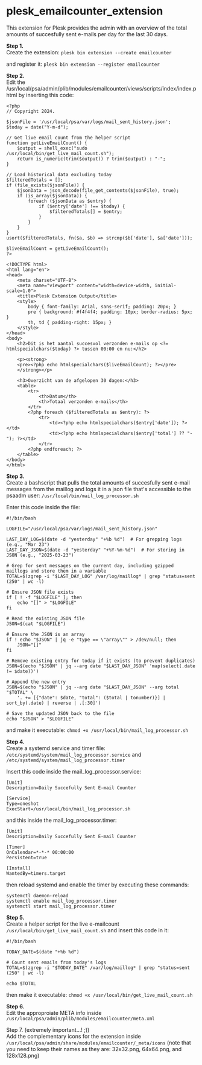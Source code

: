 # plesk_emailcounter_extension
This extension for Plesk provides the admin with an overview of the total amounts of succesfully sent e-mails per day for the last 30 days.

**Step 1.**\
Create the extension:
`plesk bin extension --create emailcounter`

and register it: `plesk bin extension --register emailcounter`

**Step 2.**\
Edit the /usr/local/psa/admin/plib/modules/emailcounter/views/scripts/index/index.phtml by inserting this code:
```
<?php
// Copyright 2024.

$jsonFile = '/usr/local/psa/var/logs/mail_sent_history.json';
$today = date("Y-m-d");

// Get live email count from the helper script
function getLiveEmailCount() {
    $output = shell_exec("sudo /usr/local/bin/get_live_mail_count.sh");
    return is_numeric(trim($output)) ? trim($output) : "-";
}

// Load historical data excluding today
$filteredTotals = [];
if (file_exists($jsonFile)) {
    $jsonData = json_decode(file_get_contents($jsonFile), true);
    if (is_array($jsonData)) {
        foreach ($jsonData as $entry) {
            if ($entry['date'] !== $today) {
                $filteredTotals[] = $entry;
            }
        }
    }
}
usort($filteredTotals, fn($a, $b) => strcmp($b['date'], $a['date']));

$liveEmailCount = getLiveEmailCount();
?>

<!DOCTYPE html>
<html lang="en">
<head>
    <meta charset="UTF-8">
    <meta name="viewport" content="width=device-width, initial-scale=1.0">
    <title>Plesk Extension Output</title>
    <style>
        body { font-family: Arial, sans-serif; padding: 20px; }
        pre { background: #f4f4f4; padding: 10px; border-radius: 5px; }
        th, td { padding-right: 15px; }
    </style>
</head>
<body>
    <h2>Dit is het aantal succesvol verzonden e-mails op <?= htmlspecialchars($today) ?> tussen 00:00 en nu:</h2>

    <p><strong>
    <pre><?php echo htmlspecialchars($liveEmailCount); ?></pre>
    </strong></p>

    <h3>Overzicht van de afgelopen 30 dagen:</h3>
    <table>
        <tr>
            <th>Datum</th>
            <th>Totaal verzonden e-mails</th>
        </tr>
        <?php foreach ($filteredTotals as $entry): ?>
            <tr>
                <td><?php echo htmlspecialchars($entry['date']); ?></td>
                <td><?php echo htmlspecialchars($entry['total'] ?? "-"); ?></td>
            </tr>
        <?php endforeach; ?>
    </table>
</body>
</html>
```

**Step 3.**\
Create a bashscript that pulls the total amounts of succesfully sent e-mail messages from the maillog and logs it in a json file that's accessible to the psaadm user: `/usr/local/bin/mail_log_processor.sh`

Enter this code inside the file:
```
#!/bin/bash

LOGFILE="/usr/local/psa/var/logs/mail_sent_history.json"

LAST_DAY_LOG=$(date -d "yesterday" "+%b %d")  # For grepping logs (e.g., "Mar 23")
LAST_DAY_JSON=$(date -d "yesterday" "+%Y-%m-%d")  # For storing in JSON (e.g., "2025-03-23")

# Grep for sent messages on the current day, including gzipped maillogs and store them in a variable
TOTAL=$(zgrep -i "$LAST_DAY_LOG" /var/log/maillog* | grep "status=sent (250" | wc -l)

# Ensure JSON file exists
if [ ! -f "$LOGFILE" ]; then
    echo "[]" > "$LOGFILE"
fi

# Read the existing JSON file
JSON=$(cat "$LOGFILE")

# Ensure the JSON is an array
if ! echo "$JSON" | jq -e "type == \"array\"" > /dev/null; then
    JSON="[]"
fi

# Remove existing entry for today if it exists (to prevent duplicates)
JSON=$(echo "$JSON" | jq --arg date "$LAST_DAY_JSON" 'map(select(.date != $date))')

# Append the new entry
JSON=$(echo "$JSON" | jq --arg date "$LAST_DAY_JSON" --arg total "$TOTAL" \
    '. += [{"date": $date, "total": ($total | tonumber)}] | sort_by(.date) | reverse | .[:30]')

# Save the updated JSON back to the file
echo "$JSON" > "$LOGFILE"
```
and make it executable: `chmod +x /usr/local/bin/mail_log_processor.sh`

**Step 4.**\
Create a systemd service and timer file: `/etc/systemd/system/mail_log_processor.service` and `/etc/systemd/system/mail_log_processor.timer`

Insert this code inside the mail_log_processor.service:
```
[Unit]
Description=Daily Succefully Sent E-mail Counter

[Service]
Type=oneshot
ExecStart=/usr/local/bin/mail_log_processor.sh
```

and this inside the mail_log_processor.timer:
```
[Unit]
Description=Daily Succefully Sent E-mail Counter

[Timer]
OnCalendar=*-*-* 00:00:00
Persistent=true

[Install]
WantedBy=timers.target
```

then reload systemd and enable the timer by executing these commands:
```
systemctl daemon-reload
systemctl enable mail_log_processor.timer
systemctl start mail_log_processor.timer
```

**Step 5.**\
Create a helper script for the live e-mailcount `/usr/local/bin/get_live_mail_count.sh` and insert this code in it:
```
#!/bin/bash

TODAY_DATE=$(date "+%b %d")

# Count sent emails from today's logs
TOTAL=$(zgrep -i "$TODAY_DATE" /var/log/maillog* | grep "status=sent (250" | wc -l)

echo $TOTAL
```
then make it executable:
`chmod +x /usr/local/bin/get_live_mail_count.sh`

**Step 6.**\
Edit the approproiate META info inside `/usr/local/psa/admin/plib/modules/emailcounter/meta.xml`

Step 7. (extremely important...! ;))\
Add the complementary icons for the extension inside `/usr/local/psa/admin/share/modules/emailcounter/_meta/icons`
(note that you need to keep their names as they are: 32x32.png, 64x64.png, and 128x128.png)
